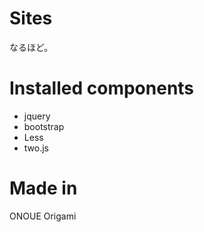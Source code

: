 # Sites
なるほど。  
  
# Installed components
* jquery
* bootstrap
* Less
* two.js
  
# Made in 
ONOUE Origami
